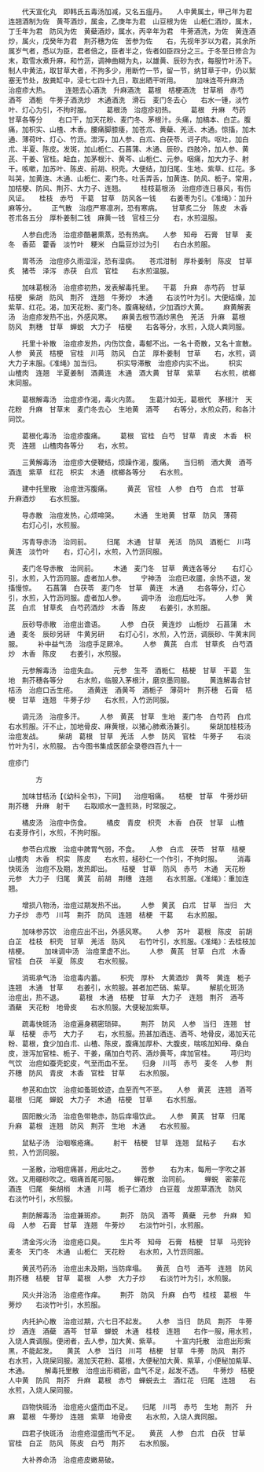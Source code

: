 <!-- { "loadSidebar": true } -->
　　代天宣化丸　即韩氏五毒汤加减，又名五瘟丹。　　人中黄属土，甲己年为君　连翘酒制为佐　黄芩酒炒，属金，乙庚年为君　山豆根为佐　山栀仁酒炒，属木，丁壬年为君　防风为佐　黄蘗酒炒，属水，丙辛年为君　牛蒡酒洗，为佐　黄连酒炒，属火，戊癸年为君　荆芥穗为佐　苦参为佐　　右，先视年岁以为君，其余所属岁气者，悉以为臣，君者倍之，臣者半之，佐者如臣四分之三。于冬至日修合为末，取雪水煮升麻，和竹沥，调神曲糊为丸，以雄黄、辰砂为衣，每服竹叶汤下。制人中黄法，取甘草大者，不拘多少，用断竹一节，留一节，纳甘草于中，仍以絮塞无节处，放粪缸中，浸七七四十九日，取出晒干听用。
　　加味连芩升麻汤　治痘疹大热。
　　连翘去心酒洗　升麻酒洗　葛根　桔梗酒洗　甘草梢　赤芍　酒芩　酒栀　牛蒡子酒洗炒　木通酒洗　滑石　麦门冬去心　　右水一锺，淡竹叶、灯心为引，不拘时服。
　　葛根汤　治痘疹初热。
　　葛根　升麻　芍药　甘草各等分
　　右口干，加天花粉、麦门冬、茅根汁。头痛，加槁本、白芷。腹痛，加枳实、山楂、木香。腰痛脚膝痿，加苍朮、黄蘗、羌活、木通。惊搐，加木通、薄荷叶、灯心、竹沥。泄泻，加人参、白朮、白茯苓、诃子肉。呕吐，加白朮、半夏、陈皮。发斑，加山栀仁、石菖蒲、木通、辰砂。四肢冷，加人参、黄芪、干姜、官桂。衄血，加茅根汁、黄芩、山栀仁、元参。咽痛，加大力子、射干。咳嗽，加苏叶、陈皮、前胡、枳壳。大便结，加归尾、生地、紫草、红花。多叫哭，加黄连、木通、山栀仁、麦门冬。吐舌弄舌，加黄连、防风、栀子。常用，加桔梗、防风、荆芥、大力子、连翘。
　　桂枝葛根汤　治痘疹连日暴风，有伤风证。　　桂枝　赤芍　干葛　甘草　防风各一钱　　右姜枣为引。《准绳》：加升麻等分。
　　正气散　治痘严寒凛冽，恐有寒病。　　甘草炙二分　陈皮　木香　苍朮各五分　厚朴姜制二钱　麻黄一钱　官桂三分　　右，水煎温服。

　　人参白虎汤　治痘疹酷暑熏蒸，恐有热病。　　人参　知母　石膏　甘草　麦冬　香茹　藿香　淡竹叶　粳米　白扁豆炒过为引　　右白水煎服。

　　胃苓汤　治痘疹久雨湿淫，恐有湿病。　　苍朮泔制　厚朴姜制　陈皮　甘草炙　猪苓　泽泻　赤茯　白朮　官桂　　右水煎温服。

　　加味葛根汤　治痘疹初热，发表解毒托里。　　干葛　升麻　赤芍药　甘草　桔梗　柴胡　防风　荆芥　连翘　牛蒡炒　木通　　右淡竹叶为引。大便结燥，加紫草、红花。渴，加天花粉、麦门冬。腹痛秘结，少加酒炒大黄。
　　麻黄解表汤　治痘疹发热不出，外感风寒。　　麻黄去根节酒炒黑色　羌活　升麻　葛根　防风　荆穗　甘草　蝉蜕　大力子　桔梗　　右各等分，水煎，入烧人粪同服。

　　托里十补散　治痘疹发热，内伤饮食，毒郁不出。一名十奇散，又名十宣散。　　人参　黄芪　桔梗　官桂　川芎　防风　白芷　厚朴姜制　甘草　　右，水煎，调大力子末服。《准绳》加当归。
　　枳实导滞散　治痘疹内实不出。
　　枳实　山楂肉　连翘　半夏姜制　酒黄连　木通　酒大黄　甘草　紫草　　右水煎，槟榔末同服。

　　葛根解毒汤　治痘疹作渴，毒火内蒸。　　生葛汁如无，葛根代　茅根汁　天花粉　升麻　甘草末　麦门冬去心　生地黄　酒芩　　右等分，水煎众药，和各汁同饮。

　　葛根化毒汤　治痘疹腹痛。
　　葛根　官桂　白芍　甘草　青皮　木香　枳壳　连翘　山楂肉各等分　　右，水煎。

　　三黄解毒汤　治痘疹大便鞕结，烦躁作渴，腹痛。　　当归梢　酒大黄　酒芩　酒连　紫草　红花　枳实　木通　槟榔各等分　　右水煎。

　　建中托里散　治痘泄泻腹痛。
　　黄芪　官桂　人参　白芍　白朮　甘草　升麻酒炒　　右水煎服。

　　导赤散　治痘发热，心烦啼哭。
　　木通　生地黄　甘草　防风　薄荷
　　右灯心引，水煎服。

　　泻青导赤汤　治同前。
　　归尾　木通　甘草　羌活　防风　酒栀仁　川芎　黄连　淡竹叶　　右，灯心引，水煎，入竹沥同服。

　　麦门冬导赤散　治同前。
　　木通　麦门冬　甘草　黄连各等分
　　右灯心引，水煎，入竹沥同服。虚者加人参。
　　宁神汤　治痘已收靥，余热不退，发搐慢惊。　　石菖蒲　白茯苓　麦门冬　甘草　黄连　木通　　右各等分，灯心引，水煎，入竹沥同服。虚者加人参。
　　调中汤　治痘后吐泻。
　　人参　黄芪　白朮　甘草炙　白芍药酒炒　木香　陈皮　　右姜引，水煎服。

　　辰砂导赤散　治痘出谵语。
　　人参　白茯　黄连炒　山栀炒　石菖蒲　木通　麦冬　辰砂另研　牛黄另研　　右灯心引，水煎，入竹沥，调辰砂、牛黄末同服。
　　补中益气汤　治痘手足厥冷。
　　人参　黄芪　白朮　甘草炙　白芍酒炒　木香　陈皮　　右姜引，水煎服。

　　元参解毒汤　治痘失血。
　　元参　生芩　酒栀仁　桔梗　甘草　干葛　生地　荆芥穗各等分　　右水煎，临服入茅根汁，磨京墨同服。
　　黄连解毒合甘桔汤　治痘口舌生疮。　　酒黄连　酒黄芩　酒栀子　薄荷叶　荆芥穗　石膏　桔梗　甘草　连翘　牛蒡子炒　　右水煎，入竹沥同服。

　　调元汤　治痘多汗。
　　人参　黄芪　甘草　生地　麦门冬　白芍药　白朮　　右水煎服。汗不止，加地骨皮、麻黄根，以猪心肺煮汤兼引。
　　柴胡加桂枝汤　治痘发战。
　　柴胡　葛根　甘草　羌活　人参　防风　官桂　牛蒡子　　右淡竹叶为引，水煎服。
古今图书集成医部全录卷四百九十一

痘疹门

　　　　方

　　加味甘桔汤【《幼科全书》，下同】 　治痘咽痛。　　桔梗　甘草　牛蒡炒研　荆芥穗　升麻　射干　　右取顺水一盏煎熟，时常服之。

　　橘皮汤　治痘中伤食。
　　橘皮　青皮　枳壳　木香　白茯　甘草　山楂　　右麦芽作引，水煎，不拘时服。

　　参苓白朮散　治痘中脾胃气弱，不食。　　人参　白朮　茯苓　甘草　桔梗　山楂肉　木香　枳实　陈皮　　右水煎，槌砂仁一个作引，不拘时服。
　　消毒快斑汤　治痘不及期，发热即出。　　桔梗　甘草　防风　赤芍　木通　天花粉　元参　大力子　归尾　黄芪　前胡　荆穗　连翘　　右水煎服。《准绳》：重加连翘。

　　增损八物汤，治痘过期发热不出。
　　人参　黄芪　白朮　甘草　当归　大力子炒　赤芍　川芎　荆芥　防风　连翘　桔梗　干葛　　右水煎服。

　　加味参苏饮　治痘应出不出，外感风寒。　　人参　苏叶　葛根　陈皮　前胡　白芷　桂枝　枳壳　甘草　羌活　防风　　右竹叶引，水煎服。《准绳》：去桂枝加桔梗。
　　加味调中汤　治痘里虚不出。
　　人参　黄芪　甘草　白朮　木香　官桂　白茯　半夏　陈皮　　右水煎服。

　　消斑承气汤　治痘毒内蓄。
　　枳壳　厚朴　大黄酒炒　黄芩　黄连　栀子　连翘　木通　甘草　　右姜引，水煎服。甚者加芒硝、紫草。
　　解肌化斑汤　治痘出，热不退。
　　葛根　木通　桔梗　甘草　大力子　连翘　荆芥　酒芩　酒蘗　天花粉　地骨皮　　右水煎服。大便秘加紫草。

　　疏毒快斑汤　治痘遍身稠密琐碎。
　　荆芥　防风　人参　当归　连翘　甘草　桔梗　赤芍　大力子　　右，水煎服。热甚加酒连、酒芩、地骨皮，渴加天花粉、葛根，食少加白朮、山楂、陈皮，腹痛加厚朴、大腹皮，喘咳加知母、桑白皮，泄泻加官桂、栀子、干姜，痛加白芍药、酒炒黄芩，痒加官桂。
　　芎归均气饮　治痘如蚕壳蛇皮，气至而血不至。　　归身　川芎　赤芍　麦冬　人参　荆芥穗　防风　青皮　木香　官桂　甘草　　右水煎服。

　　参芪和血饮　治痘如蚤斑蚊迹，血至而气不至。　　人参　黄芪　连翘　酒芩　葛根　归尾　蝉蜕　大力子　木通　桔梗　甘草　　右水煎服。

　　固阳散火汤　治痘色带艳赤，防后痒塌饮此。　　人参　黄芪　甘草　归尾　升麻　葛根　连翘　防风　荆芥　生地　木通　　右水煎服。

　　鼠粘子汤　治咽喉疮痛。
　　射干　桔梗　甘草　连翘　鼠粘子
　　右水煎，入竹沥同服。

　　一圣散，治咽痘痛甚，用此吐之。
　　苦参
　　右为末，每用一字吹之甚效。又用硼砂吹之。咽痛首尾可服。
　　蝉花散　治同前。
　　蝉蜕　密蒙花　酒连　归尾　柴胡梢　木通　川芎　栀子仁酒炒　白豆蔻　龙胆草酒洗　防风　　右淡竹叶引，水煎服。

　　荆防解毒汤　治痘兼斑疹。
　　荆芥　防风　酒芩　黄蘗　元参　升麻　知母　人参　石膏　甘草　连翘　牛蒡炒　　右淡竹叶引，水煎服。

　　清金泻火汤　治痘疮口臭。
　　生片芩　知母　石膏　桔梗　甘草　马兜铃　麦冬　天门冬　木通　山栀仁　天花粉　　右水煎，入竹沥同服。

　　黄芪芍药汤　治痘出未及期，当防痒塌。　　黄芪　白芍　酒芩　连翘　防风　荆芥穗　桔梗　甘草　葛根　人参　大力子炒　　右淡竹叶为引，水煎服。

　　风火并治汤　治痘疮作痒。
　　荆芥　防风　升麻　白芍　桂枝　葛根　牛蒡炒　　右淡竹叶引，水煎服。

　　内托护心散　治痘过期，六七日不起发。　　人参　当归　防风　荆芥　牛蒡炒　酒连　酒蘗　酒芩　甘草　蝉蜕　木通　桂枝　连翘　　右作一服，用水煎，入烧人粪调服。便闭者，去人参，加大黄、紫草。
　　十宣内托散　治痘出形紫黑，不能起发。　　黄芪　人参　当归　川芎　桔梗　甘草　牛蒡　防风　荆芥　　右水煎，入烧屎同服。渴加天花粉、葛根，大便秘加大黄、紫草，小便秘加紫草、木通。
　　解毒托里散　治痘出形稠密，血气不足，起发不透。　　牛蒡炒　桔梗　人中黄　防风　荆芥　升麻　葛根　赤芍　蝉蜕去土　酒红花　归尾　连翘　　右水煎，入烧人屎同服。

　　四物快斑汤　治痘疮火盛而血不足。　　归尾　川芎　赤芍　生地　荆芥　升麻　葛根　牛蒡炒　连翘　紫草　地骨皮　　右水煎，入烧人粪同服。

　　四君子快斑汤　治痘疮湿盛而气不足。　　黄芪　人参　白朮　白茯　甘草　官桂　白芷　防风　陈皮　白芍　荆芥　　右水煎服。

　　大补养命汤　治痘疮皮嫩易破。
